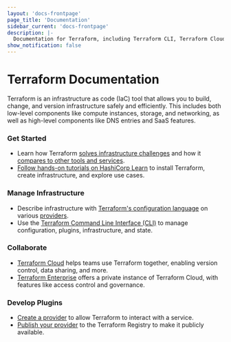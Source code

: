 ```yaml
---
layout: 'docs-frontpage'
page_title: 'Documentation'
sidebar_current: 'docs-frontpage'
description: |-
  Documentation for Terraform, including Terraform CLI, Terraform Cloud, and Terraform Enterprise.
show_notification: false
---
```


# Terraform Documentation

Terraform is an infrastructure as code (IaC) tool that allows you to build, change, and version infrastructure safely and efficiently. This includes both low-level components like compute instances, storage, and networking, as well as high-level components like DNS entries and SaaS features.

<div class="container-fluid"><div class="row">
<div class="col-md-6 col-sm-12">

### Get Started

- Learn how Terraform [solves infrastructure challenges](/intro/index.html) and how it [compares to other tools and services](/intro/vs/index.html).
- [Follow hands-on tutorials on HashiCorp Learn](https://learn.hashicorp.com/collections/terraform/aws-get-started) to install Terraform, create infrastructure, and explore use cases.


### Manage Infrastructure

- Describe infrastructure with [Terraform's configuration language](/docs/language/index.html) on various [providers](/docs/language/providers/index.html).
- Use the [Terraform Command Line Interface (CLI)](/docs/cli/index.html) to manage configuration, plugins, infrastructure, and state.



</div>

<div class="col-md-6 col-sm-12">

### Collaborate

- [Terraform Cloud](/docs/cloud/index.html) helps teams use Terraform together, enabling version control, data sharing, and more.
- [Terraform Enterprise](/docs/enterprise/index.html) offers a private instance of Terraform Cloud, with features like access control and governance.

### Develop Plugins

- [Create a provider](/docs/extend/index.html) to allow Terraform to interact with a service.
- [Publish your provider](/docs/registry/index.html) to the Terraform Registry to make it publicly available.
</div>

</div></div>
